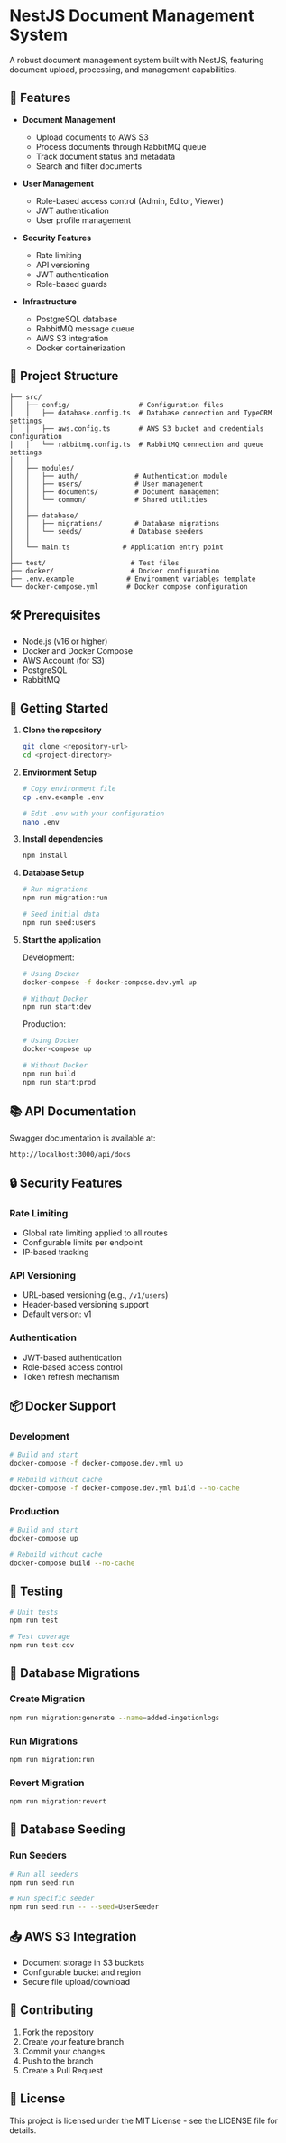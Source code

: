 # NestJS Document Management System

A robust document management system built with NestJS, featuring document upload, processing, and management capabilities.

## 🚀 Features

- **Document Management**

  - Upload documents to AWS S3
  - Process documents through RabbitMQ queue
  - Track document status and metadata
  - Search and filter documents

- **User Management**

  - Role-based access control (Admin, Editor, Viewer)
  - JWT authentication
  - User profile management

- **Security Features**

  - Rate limiting
  - API versioning
  - JWT authentication
  - Role-based guards

- **Infrastructure**
  - PostgreSQL database
  - RabbitMQ message queue
  - AWS S3 integration
  - Docker containerization

## 📁 Project Structure

```
├── src/
│   ├── config/                 # Configuration files
│   │   ├── database.config.ts  # Database connection and TypeORM settings
│   │   ├── aws.config.ts       # AWS S3 bucket and credentials configuration
│   │   └── rabbitmq.config.ts  # RabbitMQ connection and queue settings
│   │
│   ├── modules/
│   │   ├── auth/              # Authentication module
│   │   ├── users/             # User management
│   │   ├── documents/         # Document management
│   │   └── common/            # Shared utilities
│   │
│   ├── database/
│   │   ├── migrations/        # Database migrations
│   │   └── seeds/            # Database seeders
│   │
│   └── main.ts             # Application entry point
│
├── test/                     # Test files
├── docker/                   # Docker configuration
├── .env.example             # Environment variables template
└── docker-compose.yml       # Docker compose configuration
```

## 🛠️ Prerequisites

- Node.js (v16 or higher)
- Docker and Docker Compose
- AWS Account (for S3)
- PostgreSQL
- RabbitMQ

## 🚀 Getting Started

1. **Clone the repository**

   ```bash
   git clone <repository-url>
   cd <project-directory>
   ```

2. **Environment Setup**

   ```bash
   # Copy environment file
   cp .env.example .env

   # Edit .env with your configuration
   nano .env
   ```

3. **Install dependencies**

   ```bash
   npm install
   ```

4. **Database Setup**

   ```bash
   # Run migrations
   npm run migration:run

   # Seed initial data
   npm run seed:users
   ```

5. **Start the application**

   Development:

   ```bash
   # Using Docker
   docker-compose -f docker-compose.dev.yml up

   # Without Docker
   npm run start:dev
   ```

   Production:

   ```bash
   # Using Docker
   docker-compose up

   # Without Docker
   npm run build
   npm run start:prod
   ```

## 📚 API Documentation

Swagger documentation is available at:

```
http://localhost:3000/api/docs
```

## 🔒 Security Features

### Rate Limiting

- Global rate limiting applied to all routes
- Configurable limits per endpoint
- IP-based tracking

### API Versioning

- URL-based versioning (e.g., `/v1/users`)
- Header-based versioning support
- Default version: v1

### Authentication

- JWT-based authentication
- Role-based access control
- Token refresh mechanism

## 📦 Docker Support

### Development

```bash
# Build and start
docker-compose -f docker-compose.dev.yml up

# Rebuild without cache
docker-compose -f docker-compose.dev.yml build --no-cache
```

### Production

```bash
# Build and start
docker-compose up

# Rebuild without cache
docker-compose build --no-cache
```

## 🧪 Testing

```bash
# Unit tests
npm run test

# Test coverage
npm run test:cov
```

## 📝 Database Migrations

### Create Migration

```bash
npm run migration:generate --name=added-ingetionlogs
```

### Run Migrations

```bash
npm run migration:run
```

### Revert Migration

```bash
npm run migration:revert
```

## 🌱 Database Seeding

### Run Seeders

```bash
# Run all seeders
npm run seed:run

# Run specific seeder
npm run seed:run -- --seed=UserSeeder
```

## 📤 AWS S3 Integration

- Document storage in S3 buckets
- Configurable bucket and region
- Secure file upload/download

## 🤝 Contributing

1. Fork the repository
2. Create your feature branch
3. Commit your changes
4. Push to the branch
5. Create a Pull Request

## 📄 License

This project is licensed under the MIT License - see the LICENSE file for details.
